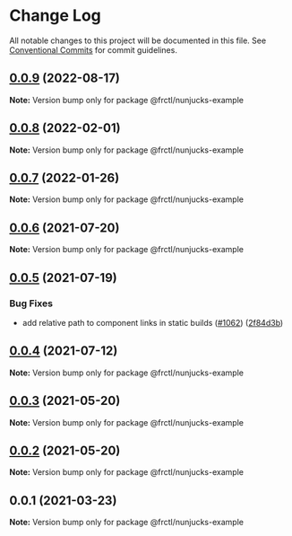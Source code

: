 # Change Log

All notable changes to this project will be documented in this file.
See [Conventional Commits](https://conventionalcommits.org) for commit guidelines.

## [0.0.9](https://github.com/frctl/fractal/compare/@frctl/nunjucks-example@0.0.8...@frctl/nunjucks-example@0.0.9) (2022-08-17)

**Note:** Version bump only for package @frctl/nunjucks-example





## [0.0.8](https://github.com/frctl/fractal/compare/@frctl/nunjucks-example@0.0.7...@frctl/nunjucks-example@0.0.8) (2022-02-01)

**Note:** Version bump only for package @frctl/nunjucks-example





## [0.0.7](https://github.com/frctl/fractal/compare/@frctl/nunjucks-example@0.0.6...@frctl/nunjucks-example@0.0.7) (2022-01-26)

**Note:** Version bump only for package @frctl/nunjucks-example





## [0.0.6](https://github.com/frctl/fractal/compare/@frctl/nunjucks-example@0.0.5...@frctl/nunjucks-example@0.0.6) (2021-07-20)

**Note:** Version bump only for package @frctl/nunjucks-example





## [0.0.5](https://github.com/frctl/fractal/compare/@frctl/nunjucks-example@0.0.4...@frctl/nunjucks-example@0.0.5) (2021-07-19)


### Bug Fixes

* add relative path to component links in static builds ([#1062](https://github.com/frctl/fractal/issues/1062)) ([2f84d3b](https://github.com/frctl/fractal/commit/2f84d3b84498c238d28c2ca1021daf89aff879be))





## [0.0.4](https://github.com/frctl/fractal/compare/@frctl/nunjucks-example@0.0.3...@frctl/nunjucks-example@0.0.4) (2021-07-12)

**Note:** Version bump only for package @frctl/nunjucks-example





## [0.0.3](https://github.com/frctl/fractal/compare/@frctl/nunjucks-example@0.0.2...@frctl/nunjucks-example@0.0.3) (2021-05-20)

**Note:** Version bump only for package @frctl/nunjucks-example





## [0.0.2](https://github.com/frctl/fractal/compare/@frctl/nunjucks-example@0.0.1...@frctl/nunjucks-example@0.0.2) (2021-05-20)

**Note:** Version bump only for package @frctl/nunjucks-example





## 0.0.1 (2021-03-23)

**Note:** Version bump only for package @frctl/nunjucks-example
